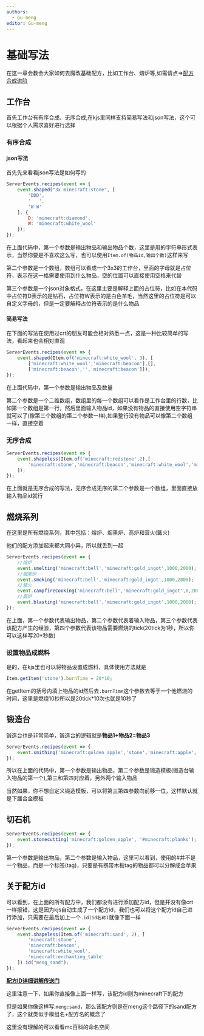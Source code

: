```yaml
---
authors:
  - Gu-meng
editor: Gu-meng
---
```

# 基础写法
在这一章会教会大家如何去魔改基础配方，比如工作台、熔炉等,如需请点=>[配方合成进阶](../KubeJSAdvanced/AdvancedRecipe)
## 工作台
首先工作台有有序合成、无序合成,在kjs里同样支持简易写法和json写法，这个可以根据个人需求喜好进行选择
### 有序合成
#### json写法
首先先来看看json写法是如何写的
```js
ServerEvents.recipes(event => {
    event.shaped("3x minecraft:stone", [
		'DDD',
		'   ',
		'W W'
	], {
		D: 'minecraft:diamond',
		W: 'minecraft:white_wool'
    });
});
```
在上面代码中，第一个参数是输出物品和输出物品个数，这里是用的字符串形式表示，当然你要是不喜欢这么写，也可以使用`Item.of(物品id,输出个数)`这样来写

第二个参数是一个数组，数组可以看成一个3x3的工作台，里面的字母就是占位符，表示在这一格需要使用到什么物品，空的位置可以直接使用空格来代替

第三个参数是一个json对象格式，在这里主要是解释上面的占位符，比如在本代码中占位符D表示的是钻石，占位符W表示的是白色羊毛，当然这里的占位符是可以自定义字母的，但是一定要解释占位符表示的是什么物品
#### 简易写法
在下面的写法在使用过crt的朋友可能会相对熟悉一点，这是一种比较简单的写法，看起来也会相对直观
```js
ServerEvents.recipes(event => {
    event.shaped(Item.of('minecraft:white_wool', 3), [
        ['minecraft:white_wool','minecraft:beacon'],[],
        ['minecraft:beacon','','minecraft:beacon']]);
});
```
在上面代码中，第一个参数是输出物品及数量

第二个参数是一个二维数组，数组里的每一个数组可以看作是工作台里的行数，比如第一个数组是第一行，然后里面输入物品id，如果没有物品的直接使用空字符串就可以了(像第三个数组的第二个参数一样),如果整行没有物品可以像第二个数组一样，直接空着

### 无序合成
```js
ServerEvents.recipes(event => {
    event.shapeless(Item.of('minecraft:redstone',2),[
        'minecraft:stone','minecraft:beacon','minecraft:white_wool','minecraft:enchanting_table'
    ]);
});
```
在上面就是无序合成的写法，无序合成无序的第二个参数是一个数组，里面直接放输入物品id就行

## 燃烧系列
在这里是所有燃烧系列，其中包括：熔炉、烟熏炉、高炉和营火(篝火)

他们的配方添加起来都大同小异，所以就丢到一起

```js
ServerEvents.recipes(event => {
    //熔炉
    event.smelting('minecraft:bell','minecraft:gold_ingot',1000,2000);
    //烟熏炉
    event.smoking('minecraft:bell','minecraft:gold_ingot',1000,2000);
    //营火
    event.campfireCooking('minecraft:bell','minecraft:gold_ingot',0,2000);
    //高炉
    event.blasting('minecraft:bell','minecraft:gold_ingot',1000,2000);
});
```
在上面，第一个参数代表输出物品，第二个参数代表着输入物品，第三个参数代表该配方产生的经验，第四个参数代表该物品需要燃烧的tick(20tick为1秒，所以你可以这样写20*秒数)
### 设置物品成燃料
是的，在kjs里也可以将物品设置成燃料，具体使用方法就是
```js
Item.getItem('stone').burnTime = 20*10;
```
在getItem的括号内填上物品的id然后去`.burnTime`这个参数去等于一个他燃烧的时间，这里是燃烧10秒所以是20tick*10次也就是10秒了
## 锻造台
锻造台也是非常简单，锻造台的逻辑就是**物品1+物品2=物品3**
```js
ServerEvents.recipes(event => {
    event.smithing('minecraft:golden_apple','stone','minecraft:apple', 'minecraft:gold_ingot');
});
```
所以在上面的代码中，第一个参数是输出物品，第二个参数是锻造模板(锻造台输入物品的第一个),第三和第四对应着，另外两个输入物品

当然如果，你不想自定义锻造模板，可以将第三第四参数向前移一位，这样默认就是下届合金模板
## 切石机
```js
ServerEvents.recipes(event => {
    event.stonecutting('minecraft:golden_apple', '#minecraft:planks');
});
```
第一个参数是输出物品，第二个参数是输入物品，这里可以看到，使用的#并不是一个物品，而是一个标签(tag)，只要是有携带木板tag的物品都可以分解成金苹果

## 关于配方id
可以看到，在上面的所有配方中，我们都没有进行添加配方id，但是并没有像crt一样报错，这是因为kjs自动生成了一个配方id，我们也可以将这个配方id自己进行添加，只需要在最后加上一个`.id(id名称)`就像下面一样
```js
ServerEvents.recipes(event => {
    event.shapeless(Item.of('minecraft:sand', 2), [
        'minecraft:stone',
		'minecraft:beacon',
		'minecraft:white_wool',
		'minecraft:enchanting_table'
    ]).id("meng_sand");
});
```
[**配方ID详细讲解传送门**](../Digression/RecipeId)

这里注意一下，如果你直接像上面一样写，该配方id则为minecraft下的配方

但是如果你像这样写:`meng:sand`，那么该配方则是在meng这个路径下的sand配方了，这个就类似于模组名+配方名的概念了

这里没有理解的可以看看mc百科的命名空间
